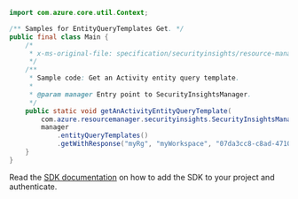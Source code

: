 ```java
import com.azure.core.util.Context;

/** Samples for EntityQueryTemplates Get. */
public final class Main {
    /*
     * x-ms-original-file: specification/securityinsights/resource-manager/Microsoft.SecurityInsights/preview/2021-09-01-preview/examples/entityQueryTemplates/GetActivityEntityQueryTemplateById.json
     */
    /**
     * Sample code: Get an Activity entity query template.
     *
     * @param manager Entry point to SecurityInsightsManager.
     */
    public static void getAnActivityEntityQueryTemplate(
        com.azure.resourcemanager.securityinsights.SecurityInsightsManager manager) {
        manager
            .entityQueryTemplates()
            .getWithResponse("myRg", "myWorkspace", "07da3cc8-c8ad-4710-a44e-334cdcb7882b", Context.NONE);
    }
}
```

Read the [SDK documentation](https://github.com/Azure/azure-sdk-for-java/blob/azure-resourcemanager-securityinsights_1.0.0-beta.1/sdk/securityinsights/azure-resourcemanager-securityinsights/README.md) on how to add the SDK to your project and authenticate.
